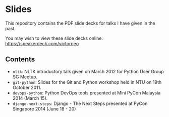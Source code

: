 Slides
======

This repository contains the PDF slide decks for talks I have given in the past.

You may wish to view these slide decks online: https://speakerdeck.com/victorneo


## Contents

- `nltk`: NLTK introductory talk given on March 2012 for Python User Group SG Meetup.
- `git-python`: Slides for the Git and Python workshop held in NTU on 19th October 2011.
- `devops-python`: Python DevOps tools presented at Mini PyCon Malaysia 2014 (March 15).
- `django-next-steps`: Django - The Next Steps presented at PyCon Singapore 2014 (June 18 - 20)
